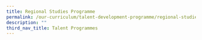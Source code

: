 ```yaml
---
title: Regional Studies Programme
permalink: /our-curriculum/talent-development-programme/regional-studies-programme/
description: ""
third_nav_title: Talent Programmes
---
```

